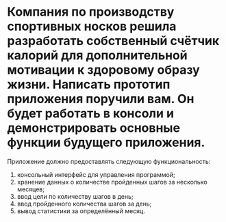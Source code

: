 # Компания по производству спортивных носков решила разработать собственный счётчик калорий для дополнительной мотивации к здоровому образу жизни. Написать прототип приложения поручили вам. Он будет работать в консоли и демонстрировать основные функции будущего приложения.
Приложение должно предоставлять следующую функциональность:
1. консольный интерфейс для управления программой;
2. хранение данных о количестве пройденных шагов за несколько месяцев;
3. ввод цели по количеству шагов в день;
4. ввод пройденного количества шагов за день;
5. вывод статистики за определённый месяц.
